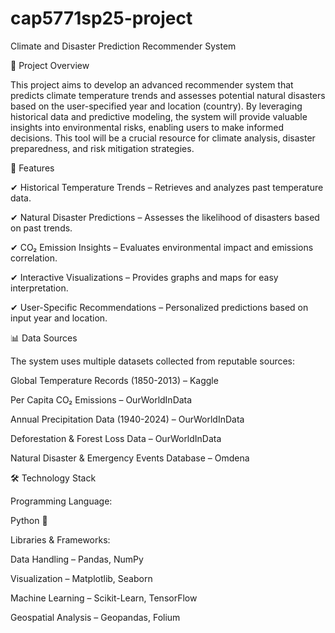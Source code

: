# cap5771sp25-project
Climate and Disaster Prediction Recommender System

📌 Project Overview

This project aims to develop an advanced recommender system that predicts climate temperature trends and assesses potential natural disasters based on the user-specified year and location (country). By leveraging historical data and predictive modeling, the system will provide valuable insights into environmental risks, enabling users to make informed decisions. This tool will be a crucial resource for climate analysis, disaster preparedness, and risk mitigation strategies.

🚀 Features

✔ Historical Temperature Trends – Retrieves and analyzes past temperature data.

✔ Natural Disaster Predictions – Assesses the likelihood of disasters based on past trends.

✔ CO₂ Emission Insights – Evaluates environmental impact and emissions correlation.

✔ Interactive Visualizations – Provides graphs and maps for easy interpretation.

✔ User-Specific Recommendations – Personalized predictions based on input year and location.

📊 Data Sources

The system uses multiple datasets collected from reputable sources:

Global Temperature Records (1850-2013) – Kaggle

Per Capita CO₂ Emissions – OurWorldInData

Annual Precipitation Data (1940-2024) – OurWorldInData

Deforestation & Forest Loss Data – OurWorldInData

Natural Disaster & Emergency Events Database – Omdena

🛠️ Technology Stack

Programming Language:

Python 🐍

Libraries & Frameworks:

Data Handling – Pandas, NumPy

Visualization – Matplotlib, Seaborn

Machine Learning – Scikit-Learn, TensorFlow

Geospatial Analysis – Geopandas, Folium
